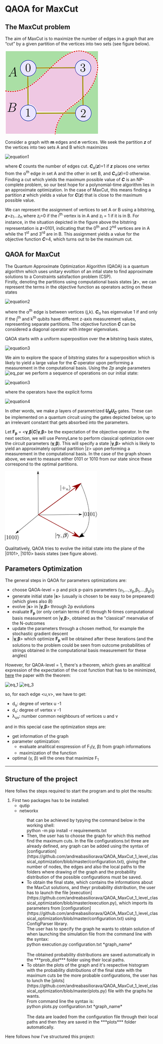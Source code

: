 # QAOA for MaxCut

## The MaxCut problem

The aim of MaxCut is to maximize the number of edges in a graph that are “cut” by a given partition of the vertices into two sets (see figure below).

![maximum cut example](./images/qaoa_maxcut_partition.png)

Consider a graph with <b>m</b> edges and ***n*** vertices. We seek the partition ***z*** of the vertices into two sets A and B which maximizes

![equation1](https://latex.codecogs.com/gif.latex?C(z)%20=%20\sum_{\alpha%20=1}^{m}C_{\alpha}(z))

where ***C*** counts the number of edges cut. <b><i>C</i></b><sub>&alpha;</sub>(***z***)=1 if ***z*** places one vertex from the
&alpha;<sup>th</sup> edge in set A and the other in set B, and ***C***<sub>&alpha;</sub>(***z***)=0 otherwise.
Finding a cut which yields the maximum possible value of ***_C_*** is an NP-complete problem, so our best hope for a
polynomial-time algorithm lies in an approximate optimization.
In the case of MaxCut, this means finding a partition ***z*** which
yields a value for ***C***(***z***) that is close to the maximum possible value.

We can represent the assignment of vertices to set A or B using a bitstring,
***z***=z<sub>1</sub>...z<sub>n</sub> where z<sub>i</sub>=0 if the i<sup>th</sup> vertex is in A and
z<sub>i</sub> = 1 if it is in B. For instance,
in the situation depicted in the figure above the bitstring representation is ***z***=0101,
indicating that the 0<sup>th</sup> and 2<sup>nd</sup> vertices are in A
while the 1<sup>st</sup> and 3<sup>rd</sup> are in
B. This assignment yields a value for the objective function
***C***=4, which turns out to be the maximum cut.

## QAOA for MaxCut

The Quantum Approximate Optimization Algorithm (QAOA) is a quantum algorithm which uses unitary evoltion of an intial state to find approximate solutions to a Constraints satisfaction problem (CSP).<br>
Firstly, denoting the partitions using computational basis states |***z***>, we can represent the terms in the
objective function as operators acting on these states

![equation2](https://latex.codecogs.com/gif.latex?C_\alpha%20=%20\frac{1}{2}\left(1-\sigma_{z}^j\sigma_{z}^k\right))

where the &alpha;<sup>th</sup> edge is between vertices (j,k).
***C***<sub>&alpha;</sub> has eigenvalue 1 if and only if the j<sup>th</sup> and k<sup>th</sup>
qubits have different z-axis measurement values, representing separate partitions.
The objective function ***C*** can be considered a diagonal operator with integer eigenvalues.

QAOA starts with a uniform superposition over the ***n*** bitstring basis states,

![equation3](https://latex.codecogs.com/gif.latex?|+_{n}\rangle%20=%20\frac{1}{\sqrt{2^n}}\sum_{z\in%20\{0,1\}^n}%20|z\rangle)

We aim to explore the space of bitstring states for a superposition which is likely to yield a
large value for the ***C*** operator upon performing a measurement in the computational basis.
Using the _2p_ angle parameters
![eq_par](https://latex.codecogs.com/svg.latex?\boldsymbol{\gamma}=(\gamma_1,\gamma_2,...,\gamma_p),%20\boldsymbol{\beta}=(\beta_1,%20\beta_2,...,%20\beta_p))
we perform a sequence of operations on our initial state:

![equation3](https://latex.codecogs.com/gif.latex?|\boldsymbol{\gamma},\boldsymbol{\beta}\rangle%20=%20U_{B_p}U_{C_p}U_{B_{p-1}}U_{C_{p-1}}...U_{B_1}U_{C_1}|+_n\rangle)

where the operators have the explicit forms

![equation4](https://latex.codecogs.com/gif.latex?U_{B_l}%20=%20e^{-i\beta_lB}%20=%20\prod_{j=1}^n%20e^{-i\beta_l\sigma_x^j},%20\\%20U_{C_l}%20=%20e^{-i\gamma_lC}%20=%20\prod_{\text{edge%20(j,k)}}%20e^{-i\gamma_l(1-\sigma_z^j\sigma_z^k)/2})

In other words, we make _p_ layers of parametrized ***U<sub>B</sub>U<sub>C</sub>*** gates.
These can be implemented on a quantum circuit using the gates depicted below, up to an irrelevant constant
that gets absorbed into the parameters.

Let **F<sub>p</sub>** = <**&gamma;**,**&beta;**|***C***|**&gamma;**,**&beta;**> be the expectation of the objective operator.
In the next section, we will use PennyLane to perform classical optimization
over the circuit parameters (**&gamma;**,**&beta;**).
This will specify a state |**&gamma;**,**&beta;**> which is
likely to yield an approximately optimal partition |z> upon performing a measurement in the
computational basis.
In the case of the graph shown above, we want to measure either 0101 or 1010 from our state since these correspond to
the optimal partitions.

![QAOA optimal state](./images/qaoa_optimal_state.png)

Qualitatively, QAOA tries to evolve the initial state into the plane of the
|0101>, |1010> basis states (see figure above).

## Parameters Optimization

The general steps in QAOA for parameters optimizations are:<br>
  * choose QAOA-level = p and pick p-pairs parameters (&gamma;<sub>1</sub>,...,&gamma;<sub>p</sub>,&beta;<sub>1</sub>,...,&beta;<sub>p</sub>)<sub>0</sub><br>
  * generate initial state |**s**> (usually is chosen to be easy to be prepeared) (which gives also $B$)<br>
  * evolve |**s**> in |**&gamma;**,**&beta;**> through 2p evolutions<br>
  * evaluate **F<sub>p</sub>** (or only certain terms of it) through N-times computational basis measurement on |**&gamma;**,**&beta;**>, obtained as the "classical" meanvalue of the N-outcomes
  * update the parameters through a chosen method, for example the stochastic gradient descent <br>    
* |**&gamma;**,**&beta;**> which optimize **F<sub>p</sub>** will be obtained after these iterations (and the solutions to the problem could be seen from outcome probabilities of strings obtained in the computational basis measurement for these angles)

However, for QAOA-level = 1, there's a theorem, which gives an analitical expression of the expectation of the cost function that has to be minimized, 
[here](https://arxiv.org/pdf/1706.02998.pdf) the paper with the theorem:

![eq_1](https://latex.codecogs.com/svg.latex?F_1(\gamma,\beta)%20%20=%20\frac{1}{2}%20+%20\frac{1}{4}%20(sin4\beta%20sin2\gamma)(cos^{d_u}\gamma%20+%20cos^{d_v}\gamma)%20-%20\frac{1}{4}(sin^2\beta%20cos^{d_u%20+%20d_v%20-%202\lambda_{uv}}\gamma))
![eq_3](https://latex.codecogs.com/svg.latex?(1-cos^{\lambda_{uv}}2\gamma))

so, for each edge <u,v>, we have to get:
* d<sub>u</sub>: degree of vertex u -1
* d<sub>v</sub>: degree of vertex v -1
* &lambda;<sub>uv</sub>: number common neighbours of vertices u and v

and in this special case the optimization steps are:

* get information of the graph
* parameter optimization:
    * evaluate analitical exspression of F<sub>1</sub>(&gamma;, &beta;) from graph informations
    * maximization of the function
* optimal (&gamma;, &beta;) will the ones that maximize F<sub>1</sub>

<hr>

## Structure of the project

Here follws the steps required to start the program and to plot the results:
<ol>
 <li>First two packages has to be installed:
 <ul>
  <li>qutip</li>
  <li>networkx</li>
 <ul> 
 that can be achieved by typying the command below in the working shell:
 <div style=style="border:  outset green; background-color: lightblue;">python -m pip install -r requirements.txt</div>
 </li>

 <li>Then, the user has to choose the graph for which this method find the maximum cuts. In the file configurations.txt three are already defined, any graph can be added using the syntax of [configuration](https://github.com/andreabasiliorava/QAOA_MaxCut_1_level_classical_optimization/blob/master/configuration.txt), giving the number of nodes, the edges and also the local paths to the folders where drawing of the graph and the probability distribution of the possible configurations must be saved. 
 </li>

 <li>To obtain the final state, which contains the informations about the MaxCut solutions, and theyr probability distribution, the user has to launch the file 
[execution](https://github.com/andreabasiliorava/QAOA_MaxCut_1_level_classical_optimization/blob/master/execution.py), which imports its parameters from [configuration](https://github.com/andreabasiliorava/QAOA_MaxCut_1_level_classical_optimization/blob/master/configuration.txt) using ConfigParser library.<br>
The user has to specify the graph he wants to obtain solution of when launching the simulation file from the command line with the syntax:
<div style=style="border:  outset green; background-color: lightblue;">python execution.py configuration.txt *graph_name*</div>
<br>
The obtained probability distributions are saved automatically in the ***prob_dist*** folder using their local paths.
</li>

<li>To obtain the plots of the graph and it's respective histogram with the probability distributions of the final state with the maximum cuts be the more probable configurations, the user has to lunch the [plots](https://github.com/andreabasiliorava/QAOA_MaxCut_1_level_classical_optimization/blob/master/plots.py) file with the graphs he wants.<br>
From command line the syntax is:
<div style=style="border:  outset green; background-color: lightblue;"> python plots.py configuration.txt *graph_name*</div>
<br>
The data are loaded from the configuration file through their local paths and then they are saved in the ***plots*** folder automatically.
 </li>
</ol>

Here follows how I've structured this project:
